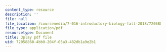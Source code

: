 ```yaml
---
content_type: resource
description: ''
file: null
file_location: /coursemedia/7-016-introductory-biology-fall-2018/720588604bb0204f05a3482db1a9e2b1_7xJPSuSVmSk.pdf
file_type: application/pdf
resourcetype: Document
title: 3play pdf file
uid: 72058860-4bb0-204f-05a3-482db1a9e2b1
---
```

